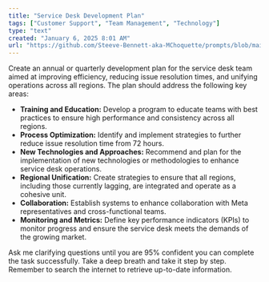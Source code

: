 ```yaml
---
title: "Service Desk Development Plan"
tags: ["Customer Support", "Team Management", "Technology"]
type: "text"
created: "January 6, 2025 8:01 AM"
url: "https://github.com/Steeve-Bennett-aka-MChoquette/prompts/blob/main/service_desk_development_plan.md"
---
```


Create an annual or quarterly development plan for the service desk team aimed at improving efficiency, reducing issue resolution times, and unifying operations across all regions. The plan should address the following key areas:

- **Training and Education:** Develop a program to educate teams with best practices to ensure high performance and consistency across all regions.
- **Process Optimization:** Identify and implement strategies to further reduce issue resolution time from 72 hours.
- **New Technologies and Approaches:** Recommend and plan for the implementation of new technologies or methodologies to enhance service desk operations.
- **Regional Unification:** Create strategies to ensure that all regions, including those currently lagging, are integrated and operate as a cohesive unit.
- **Collaboration:** Establish systems to enhance collaboration with Meta representatives and cross-functional teams.
- **Monitoring and Metrics:** Define key performance indicators (KPIs) to monitor progress and ensure the service desk meets the demands of the growing market.

Ask me clarifying questions until you are 95% confident you can complete the task successfully. Take a deep breath and take it step by step. Remember to search the internet to retrieve up-to-date information.